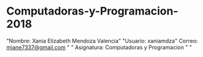 # Computadoras-y-Programacion-2018
"Nombre: Xania Elizabeth Mendoza Valencia"
"Usuario: xaniamdza"
Correo: mjane7337@gmail.com " "
Asignatura: Computadoras y Programacion " "

